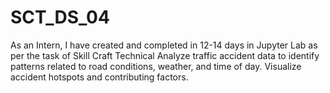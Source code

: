# SCT_DS_04
As an Intern, I have created and completed in 12-14 days in Jupyter Lab as per the task of Skill Craft Technical Analyze traffic accident data to identify patterns related to road conditions, weather, and time of day. Visualize accident hotspots and contributing factors.
